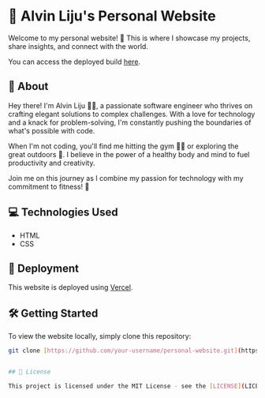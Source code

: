 # 🚀 Alvin Liju's Personal Website

Welcome to my personal website! 🌟 This is where I showcase my projects, share insights, and connect with the world.

You can access the deployed build [here](https://personal-website-pi-pink.vercel.app/).

## 📝 About

Hey there! I'm Alvin Liju 👨‍💻, a passionate software engineer who thrives on crafting elegant solutions to complex challenges. With a love for technology and a knack for problem-solving, I'm constantly pushing the boundaries of what's possible with code.

When I'm not coding, you'll find me hitting the gym 🏋️‍♂️ or exploring the great outdoors 🌲. I believe in the power of a healthy body and mind to fuel productivity and creativity.

Join me on this journey as I combine my passion for technology with my commitment to fitness! 💪

## 💻 Technologies Used

- HTML
- CSS

## 🚀 Deployment

This website is deployed using [Vercel](https://vercel.com/). 

## 🛠️ Getting Started

To view the website locally, simply clone this repository:

```bash
git clone [https://github.com/your-username/personal-website.git](https://github.com/alvinliju/personal-website)


## 📄 License

This project is licensed under the MIT License - see the [LICENSE](LICENSE) file for details.
